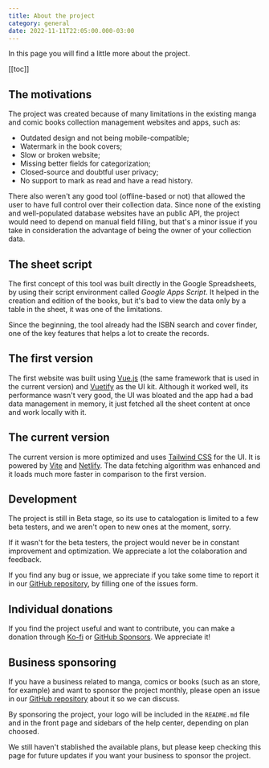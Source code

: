 ```yaml
---
title: About the project
category: general
date: 2022-11-11T22:05:00.000-03:00
---
```


In this page you will find a little more about the project.

[[toc]]

## The motivations

The project was created because of many limitations in the existing
manga and comic books collection management websites and apps, such as:

- Outdated design and not being mobile-compatible;
- Watermark in the book covers;
- Slow or broken website;
- Missing better fields for categorization;
- Closed-source and doubtful user privacy;
- No support to mark as read and have a read history.

There also weren't any good tool (offline-based or not) that allowed the user
to have full control over their collection data. Since none of the existing
and well-populated database websites have an public API, the project would
need to depend on manual field filling, but that's a minor issue if you
take in consideration the advantage of being the owner of your collection data.

## The sheet script

The first concept of this tool was built directly in the Google Spreadsheets,
by using their script environment called _Google Apps Script_. It helped
in the creation and edition of the books, but it's bad to view the data
only by a table in the sheet, it was one of the limitations.

Since the beginning, the tool already had the ISBN search and cover finder,
one of the key features that helps a lot to create the records.

## The first version

The first website was built using [Vue.js] (the same framework that is
used in the current version) and [Vuetify] as the UI kit. Although it
worked well, its performance wasn't very good, the UI was bloated
and the app had a bad data management in memory, it just fetched all
the sheet content at once and work locally with it.

[Vue.js]: https://vuejs.org/
[Vuetify]: https://vuetifyjs.com/

## The current version

The current version is more optimized and uses [Tailwind CSS] for the UI.
It is powered by [Vite] and [Netlify]. The data fetching algorithm was
enhanced and it loads much more faster in comparison to the first version.

[Tailwind CSS]: https://tailwindcss.com/
[Vite]: https://vitejs.dev/
[Netlify]: https://www.netlify.com/

## Development

The project is still in Beta stage, so its use to catalogation is limited
to a few beta testers, and we aren't open to new ones at the moment, sorry.

If it wasn't for the beta testers, the project would never be in constant
improvement and optimization. We appreciate a lot the colaboration and feedback.

If you find any bug or issue, we appreciate if you take some time to report
it in our [GitHub repository], by filling one of the issues form.

[GitHub repository]: https://github.com/alessandrojean/toshokan/issues/new/choose/

## Individual donations

If you find the project useful and want to contribute, you can make
a donation through [Ko-fi] or [GitHub Sponsors].
We appreciate it!

[Ko-fi]: https://ko-fi.com/alessandrojean/
[GitHub Sponsors]: https://github.com/sponsors/alessandrojean/

## Business sponsoring

If you have a business related to manga, comics or books (such as an store,
for example) and want to sponsor the project monthly, please open an issue
in our [GitHub repository] about it so we can discuss.

By sponsoring the project, your logo will be included in the `README.md`
file and in the front page and sidebars of the help center, depending
on plan choosed.

We still haven't stablished the available plans, but please keep checking
this page for future updates if you want your business to sponsor the project.

[GitHub repository]: https://github.com/alessandrojean/toshokan/issues/new/choose/
